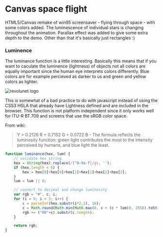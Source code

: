 Canvas space flight
===================

HTML5/Canvas remake of win95 screensaver - flying through space - with some colors added. The luminescence of individual stars is changing throughout the animation. Parallax effect was added to give some extra depth to the demo. Other than that it's basically just rectangles :)

### Luminence
The luminance function is a little interesting. Basically this means that if you want to caculate the luminence (lightness) of objects not all colors are equally important since the human eye interprets colors differently. Blue colors are for example percieved as darker to us and green and yellow colors as lighter. 

![revolunet logo](http://www.revolunet.com/static/parisjs8/img/logo-revolunet-carre.jpg "revolunet logo")

This is somewhat of a bad practice to do with javascript instead of using the CSS3 HSLA that already have Lightness defined and are included in the browser. This function is not platform independent since it only works well for ITU-R BT.709 and screens that use the sRGB color space.

From wiki: 
>Y = 0.2126 R + 0.7152 G + 0.0722 B - The formula reflects the luminosity function: green light contributes the most to the intensity perceived by humans, and blue light the least. 

```javascript
function luminance(hex, lum) {
	// validate hex string
	hex = String(hex).replace(/[^0-9a-f]/gi, '');
	if (hex.length < 6) {
		hex = hex[0]+hex[0]+hex[1]+hex[1]+hex[2]+hex[2];
	}
	lum = lum || 0;

	// convert to decimal and change luminosity
	var rgb = "#", c, i;
	for (i = 0; i < 3; i++) {
		c = parseInt(hex.substr(i*2,2), 16);
		c = Math.round(Math.min(Math.max(0, c + (c * lum)), 255)).toString(16);
		rgb += ("00"+c).substr(c.length);
	}

	return rgb;
}	
```



